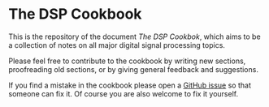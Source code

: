 # The DSP Cookbook
This is the repository of the document *The DSP Cookbok*, which aims to be a collection of notes on all major digital signal processing topics.

Please feel free to contribute to the cookbook by writing new sections, proofreading old sections, or by giving general feedback and suggestions.

If you find a mistake in the cookbook please open a [GitHub issue](https://github.com/PelleJuul/dsp-cookbook/issues) so that someone can fix it. Of course you are also welcome to fix it yourself.
